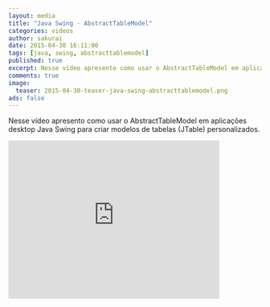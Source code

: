 ```yaml
---
layout: media
title: "Java Swing - AbstractTableModel"
categories: videos
author: sakurai
date: 2015-04-30 16:11:00
tags: [java, swing, abstracttablemodel]
published: true
excerpt: Nesse vídeo apresento como usar o AbstractTableModel em aplicações desktop Java Swing para criar modelos de tabelas (JTable) personalizados.
comments: true
image:
  teaser: 2015-04-30-teaser-java-swing-abstracttablemodel.png
ads: false
---
```


Nesse vídeo apresento como usar o AbstractTableModel em aplicações desktop Java Swing para criar modelos de tabelas (JTable) personalizados.

<iframe width="420" height="315" src="https://www.youtube.com/embed/pTXGBliR-ro" frameborder="0" allowfullscreen></iframe>
